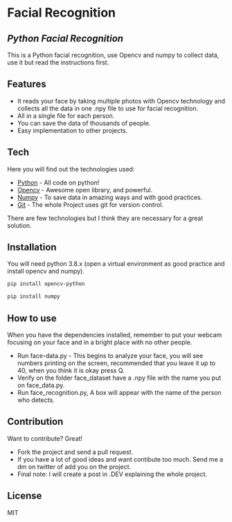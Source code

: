 # Facial Recognition
## _Python Facial Recognition_

This is a Python facial recognition, use Opencv and numpy to collect data, use it but read the instructions first.

## Features

- It reads your face by taking multiple photos with Opencv technology and collects all the data in one .npy file to use for facial recognition.
- All in a single file for each person.
- You can save the data of thousands of people.
- Easy implementation to other projects.

## Tech

Here you will find out the technologies used:

- [Python](https://www.python.org/) - All code on python!
- [Opencv](https://opencv.org/) - Awesome open library, and powerful.
- [Numpy](https://numpy.org/) - To save data in amazing ways and with good practices.
- [Git](https://git-scm.com/) - The whole Project uses git for version control.


There are few technologies but I think they are necessary for a great solution.

## Installation

You will need python 3.8.x (open a virtual environment as good practice and install opencv and numpy).

```sh
pip install opencv-python
```
```sh
pip install numpy
```

## How to use
When you have the dependencies installed, remember to put your webcam focusing on your face and in a bright place with no other people.

- Run face-data.py - This begins to analyze your face, you will see numbers printing on the screen, recommended that you leave it up to 40, when you think it is okay press Q.
- Verify on the folder face_dataset have a .npy file with the name you put on face_data.py.
- Run face_recognition.py, A box will appear with the name of the person who detects.

## Contribution

Want to contribute? Great!

- Fork the project and send a pull request.
- If you have a lot of good ideas and want contibute too much. Send me a dm on twitter of add you on the project.
- Final note: I will create a post in .DEV explaining the whole project. 

## License
MIT

